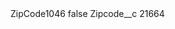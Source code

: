<?xml version="1.0" encoding="UTF-8"?>
<CustomMetadata xmlns="http://soap.sforce.com/2006/04/metadata" xmlns:xsi="http://www.w3.org/2001/XMLSchema-instance" xmlns:xsd="http://www.w3.org/2001/XMLSchema">
    <label>ZipCode1046</label>
    <protected>false</protected>
    <values>
        <field>Zipcode__c</field>
        <value xsi:type="xsd:string">21664</value>
    </values>
</CustomMetadata>
